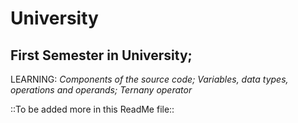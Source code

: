 # University

## First Semester in University;

LEARNING:
    *Components of the source code;*
    *Variables, data types, operations and operands;*
    *Ternany operator*

::To be added more in this ReadMe file::
